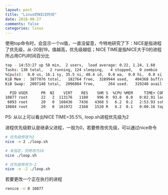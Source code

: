 ```yaml
---
layout: post
title: "Linux的NICE时间"
date: 2018-08-27
comments: false
categories: linux
---
```


使用top命令时，会显示一个ni值，一直没留意，今特地研究了下：NICE是指进程了优先级，从-20到19，值越高，优先级越低；NICE TIME是指NICE大于0的进程所占用CPU时间百分比

```bash
top - 14:53:27 up 58 min,  2 users,  load average: 0.22, 1.24, 1.60
Tasks: 130 total,   2 running, 124 sleeping,   4 stopped,   0 zombie
%Cpu(s):  0.0 us, 16.1 sy, 35.5 ni, 48.4 id,  0.0 wa,  0.0 hi,  0.0 si,  0.0 st
KiB Mem :  3877076 total,   182764 free,  3289944 used,   404368 buff/cache
KiB Swap:  2097148 total,  2096884 free,      264 used.   319240 avail Mem

  PID USER      PR  NI    VIRT    RES    SHR S  %CPU %MEM     TIME+ COMMAND
10877 root      22   2  113176   1180    996 R  93.8  0.0   0:02.91 loop.sh
 6093 root      20   0  160436   7436   4368 S   6.2  0.2   2:53.93 sshd
10884 root      20   0  161972   2168   1520 R   6.2  0.1   0:00.16 top
```

PS: 从以上可以看出NICE TIME=35.5%, loop.sh进程优先级为2

进程优先级默认是继承父进程，一般为0，若要修改优先级，可以通过nice命令

```bash
# 优先级修改为2
nice -n 2 ./loop.sh

# 未指定，则修改为10
nice ./loop.sh

# 优先级修改为-2
nice -n -2 ./loop.sh
```


若要更改一个正在执行的进程

```bash
renice -n 0 10877
```